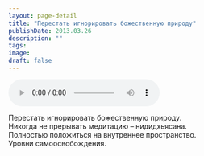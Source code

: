 ```yaml
---
layout: page-detail
title: "Перестать игнорировать божественную природу"
publishDate: 2013.03.26
description: ""
tags:
image:
draft: false
---
```


<audio title="2013.03.26 - Перестать игнорировать божественную природу.mp3" src="/upload/iblock/7b0/7b0aed295a8a929a56ca150e6cf3d75a.mp3" controls=""></audio>

 Перестать игнорировать божественную природу.  
Никогда не прерывать медитацию – нидидхьясана.  
Полностью положиться на внутреннее пространство.  
Уровни самоосвобождения. 

  
